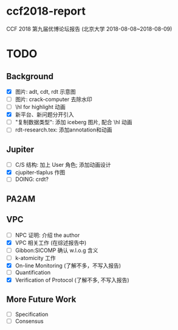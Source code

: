 # ccf2018-report
CCF 2018 第九届优博论坛报告 (北京大学 2018-08-08~2018-08-09)

# TODO

## Background
- [x] 图片: adt, cdt, rdt 示意图
- [ ] 图片: crack-computer 去除水印
- [ ] \hl for highlight 动画
- [x] 新平台、新问题分开引入
- [ ] "复制数据类型": 添加 iceberg 图片, 配合 \hl 动画
- [ ] rdt-research.tex: 添加annotation和动画

## Jupiter
- [ ] C/S 结构: 加上 User 角色; 添加动画设计
- [x] cjupiter-tlaplus 作图
- [ ] DOING: crdt?

## PA2AM

## VPC
- [ ] NPC 证明: 介绍 the author
- [x] VPC 相关工作 (在综述报告中)
- [ ] Gibbon:SICOMP 确认 w.l.o.g 含义
- [ ] k-atomicity 工作
- [x] On-line Monitoring (了解不多，不写入报告)
- [ ] Quantification
- [x] Verification of Protocol (了解不多, 不写入报告)

## More Future Work
- [ ] Specification
- [ ] Consensus
